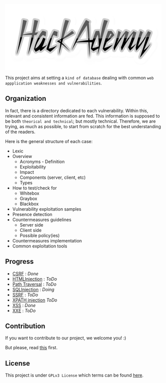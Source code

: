 ![HackAcademy Logo](Vuln/XSS/items/coollogo_com-309731270.png)

This project aims at setting a `kind of database` dealing with common `web appplication weaknesses and vulnerabilities`.

## Organization
In fact, there is a directory dedicated to each vulnerability. Within this, relevant and consistent information are fed. This information is supposed to be both `theorical and technical`; but mostly technical.
Therefore, we are trying, as much as possible, to start from scratch for the best understanding of the readers.

Here is the general structure of each case:
* Lexic
* Overview 
   * Acronyms - Definition
   * Exploitability
   * Impact
   * Components (server, client, etc)
   * Types 
* How to test/check for
   * Whitebox
   * Graybox 
   * Blackbox
* Vulnerability exploitation samples
* Presence detection
* Countermeasures guidelines
   * Server side
   * Client side
   * Possible policy(ies)
* Countermeasures implementation
* Common exploitation tools 

## Progress
* [CSRF](Vuln/CSRF/README.md) : *Done* 
* [HTMLInjection](Vuln/README.md) : *ToDo*
* [Path Traversal](Vuln/README.md) : *ToDo*
* [SQLInjection](Vuln/SQL_Injection/README.md) : *Doing*
* [SSRF](Vuln/README.md) : *ToDo*
* [XPATH injection](Vuln/XPATH/README.md) *ToDo*
* [XSS](Vuln/XSS/README.md) : *Done*
* [XXE](Vuln/XXE/README.md) : *ToDo*

## Contribution
If you want to contribute to our project, we welcome you! :) 

But please, read [this](CONTRIBUTION.md) first.

## License
This project is under `GPLv3 License` which terms can be found [here](LICENSE).
